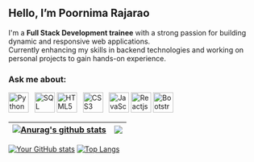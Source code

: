 ## Hello, I’m Poornima Rajarao

I'm a **Full Stack Development trainee** with a strong passion for building dynamic and responsive web applications.  
Currently enhancing my skills in backend technologies and working on personal projects to gain hands-on experience.

### Ask me about:

<img src="https://cdn.jsdelivr.net/gh/devicons/devicon/icons/python/python-original.svg" width="40" alt="Python"/>  
<img src="https://symbols.getvecta.com/stencil_28/61_sql-database-generic.90b41636a8.jpg" width="40" alt="SQL"/> 
<img src="https://cdn.jsdelivr.net/gh/devicons/devicon/icons/html5/html5-original.svg" width="40" alt="HTML5"/>  
<img src="https://cdn.jsdelivr.net/gh/devicons/devicon/icons/css3/css3-original.svg" width="40" alt="CSS3"/>  
<img src="https://cdn.jsdelivr.net/gh/devicons/devicon/icons/javascript/javascript-original.svg" width="40" alt="JavaScript"/> 
<img src="https://upload.wikimedia.org/wikipedia/commons/thumb/a/a7/React-icon.svg/1150px-React-icon.svg.png" width="40" alt="Reactjs"/> 
<img src="https://upload.wikimedia.org/wikipedia/commons/b/b2/Bootstrap_logo.svg" width="40" alt="Bootstrap"/> 

| <a href="https://github.com/poornima-rajarao/github-readme-stats"><img align="center" src="https://github-readme-stats.vercel.app/api?username=poornima-rajarao&show_icons=true&include_all_commits=true&theme=buefy&hide_border=true" alt="Anurag's github stats" /></a> | <a href="https://github.com/poornima-rajarao/github-readme-stats"><img align="center" src="https://github-readme-stats.vercel.app/api/top-langs/?username=poornima-rajarao&layout=compact&theme=buefy&hide_border=true" /></a> |
| ------------- | ------------- |

[![Your GitHub stats](https://github-readme-stats.vercel.app/api?username=poornima-rajarao)](https://github.com/poornima-rajarao)
[![Top Langs](https://github-readme-stats.vercel.app/api/top-langs/?username=poornima-rajarao)](https://github.com/poornima-rajarao)
